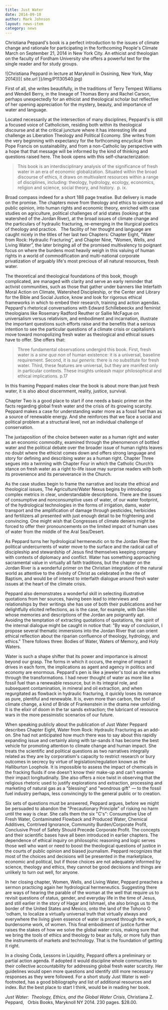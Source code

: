 ```yaml
---
title: Just Water
date: 2014-09-10
author: Mark Johnson
layout: news-item
category: news
---
```

Christiana Peppard's book is a perfect introduction to the issues of climate change and rationale for participating in the forthcoming People's Climate March on September 21, 2014 in New York City. An ethicist and theologian on the faculty of Fordham University she offers a powerful text for the single reader and for study groups.

![Christiana Peppard in lecture at Maryknoll in Ossining, New York, May 2014]({{ site.url }}/img/P1130540.jpg)

First of all, she writes beautifully, in the traditions of Terry Tempest Williams and Wendell Berry, in the lineage of Thomas Berry and Rachel Carson, perhaps unexpectedly for an ethicist and theological scholar but reflective of her opening appreciation for the mystery, beauty, and importance of water and language.

Located necessarily at the intersection of many disciplines, Peppard's is still a focused voice of Catholicism, residing both within its theological discourse and at the critical juncture where it has interesting life and challenge as Liberation Theology and Political Economy. She writes from the very beginning with expectancy for the forthcoming encyclical from Pope Francis on sustainability, and from a non-Catholic lay perspective with a hope that that message will be informed by the kind of thinking and questions raised here. The book opens with this self-characterization:

>This book is an interdisciplinary analysis of the significance of fresh water in an era of economic globalization. Situated within the broad discourse of ethics, it draws on multivalent resources within a range of disciplines, including: theology, hydrology, ecology, economics, religion and science, social theory, and history.  p. ix.

Broad compass indeed for a short 188 page treatise. But delivery is made on the promise. The chapters move from theology and ethics to science and public opinion, into human rights and economic theory, enriched with case studies on agriculture, political challenges of arid states (looking at the watershed of the Jordan River), at the broad issues of climate change and the particulars of hydraulic fracturing, re-emerging in the liturgical poetics of theology and practice.   The facility of her thought and language are caught nicely in the titles of her last two Chapters: Chapter Eight, “Water from Rock: Hydraulic Fracturing”, and Chapter Nine, “Women, Wells, and Living Water”, the later bringing all of the promised multivalency to poignant focus on where the burdens most heavily weigh in this valuing of human rights in a world of commodification and multi-national corporate privatization of arguably life's most precious of all natural resources, fresh water.

The theoretical and theological foundations of this book, though complicated, are managed with clarity and serve an early reminder that activist communities, such as those that gather under banners like Interfaith Moral Action on Climate, Watershed Discipleship, or the Center and Library for the Bible and Social Justice, know and look for rigorous ethical frameworks in which to embed their research, training and action agendas. Peppard's rhetorical conversations with Edward Schillebeeckx and feminist theologians like Rosemary Radford Reuther or Sallie McFague on universalism versus relativism, and embodiment and incarnation, illustrate the important questions such efforts raise and the benefits that a serious intention to see the particular questions of a climate crisis or capitalism’s move toward monopolizing fresh water as theological and ethical issues have to offer. She offers that:

>Three fundamental observations undergird this book. First, fresh water is a _sine qua non_ of human existence: it is a universal, baseline requirement. Second, it is _sui generis_: there is no substitute for fresh water. Third, these features are universal, but they are manifest only in particular contexts. These insights unleash major philosophical and ethical implications. p.17

In this framing Peppard makes clear the book is about more than just fresh water, it is also about discernment, reality, justice, survival.

Chapter Two is a good place to start if one needs a basic primer on the facts regarding global fresh water and the crisis of its growing scarcity. Peppard makes a case for understanding water more as a fossil fuel than as a source of renewable energy. And she reinforces that we face a social and political problem at a structural level, not an individual challenge of conservation.

The juxtaposition of the choice between water as a human right and water as an economic commodity, examined through the phenomenon of bottled water and the political debate over the broader issue of human rights leaves no doubt where the ethicist comes down and offers strong language and story for defining and describing water as a human right. Chapter Three segues into a twinning with Chapter Four in which the Catholic Church’s stance on fresh water as a right to-life issue may surprise readers with both its provenience and its perseverance in the Church.

As the case studies begin to frame the narrative and locate the ethical and theological issues, The Agriculture/Water Nexus begins by introducing complex metrics in clear, understandable descriptions. There are the issues of consumptive and nonconsumptive uses of water, of our water footprint, of the hydrological technologies in the forms of irrigation, dams, water transport and the amplification of damage through pesticides, herbicides and fertilizers all presented with just enough detail to be frightening and convincing. One might wish that Congresses of climate deniers might be forced to offer their pronouncements on the limited impact of human uses of water from the middle of the Aral Sea/Desert.

As Peppard turns her hydrological hermeneutic on to the Jordan River the political undercurrents of water move to the surface and the radical call of discipleship and stewardship of Jesus find themselves keeping company with contexts of diplomacy and conflict. Water has something approaching sacramental value in virtually all faith traditions, but the chapter on the Jordan River is a wonderful primer on the Christian integration of the natural world as attentive to the divinity of Christ as celebrated in the rite of Baptism, and would be of interest to interfaith dialogue around fresh water issues at the heart of the climate crisis.

Peppard also demonstrates a wonderful skill in selecting illustrative quotations from her sources, having been lead to interviews and relationships by their writings she has use of both their publications and her delightfully elicited reflections, as is the case, for example, with Dan Hillel whose memories and descriptions of the Jordan are poignantly apt. Avoiding the temptation of extracting quotations of quotations, the spirit of the internal dialogue might be caught in notice that: "By way of conclusion, I propose several thematic immersions into the Jordan River that can orient ethical reflection about the riparian confluence of theology, hydrology, and ethics." There follows three: Bodies of Water, Waters of Memory, and Holy Waters.

Water is such a shape shifter that its power and importance is almost beyond our grasp. The forms in which it occurs, the engine of impact it drives in each form, the implications as agent and agency in politics and economy are enormous. Peppard's pen is like a jeweler's tool as she writes through the transformations. I had never thought of water as more like a fossil fuel than a renewable resource, but in its integral role, and subsequent contamination, in mineral and oil extraction, and when regurgitated as flowback in hydraulic fracturing, it quickly loses its romance as pure, plentiful and renewable. It is, even more than carbon, the tool of climate change, a kind of Bride of Frankenstein in the drama new unfolding. It is the elixir of doom in the tar sands extraction; the lubricant of resource wars in the more pessimistic scenarios of our future.

When speaking publicly about the publication of Just Water Peppard describes Chapter Eight, Water from Rock: Hydraulic Fracturing as an add-on. She had not anticipated how much there was to say about this rapidly expanding issue and certainly along with tar-sands it has become the best vehicle for promoting attention to climate change and human impact. She treats the scientific and political questions as two narratives integrally related as they are by corporatism's capacity to restrict research or bury outcomes in secrecy by virtue of legislation/regulation known as the Halliburton Loophole. It is impossible to assess the impact of chemicals in the fracking fluids if one doesn't know their make-up and can't examine their impact longitudinally. She also offers a nice twist in observing that the religious rhetoric used to justify explorations and extraction, processing and marketing of natural gas as a "blessing" and "wondrous gift" &#8212; to the fossil fuel industry perhaps, less convincingly to the general public or to creation.

Six sets of questions must be answered, Peppard argues, before we might be persuaded to abandon the "Precautionary Principle" of risking no harm until the way is clear. She calls them the six "C's": Consumptive Use of Fresh Water, Contaminated Flowback and Produced Water, Chemical Additives, Contrived Ignorance, Community Burden/Corporate Profit, Conclusive Proof of Safety Should Precede Corporate Profit. The concepts and their scientific bases have all been introduced in earlier chapters. The dependence of ethical inquiry on philosophic reasoning and logic serves those well who want or need to boost the theological questions of justice in the courts of public opinion and biased journalism. Peppard recognizes that most of the choices and decisions will be presented in the marketplace, economic and political, but if those choices are not adequately informed by science, theology and ethics, they cannot be good decisions and things are unlikely to turn out well, for anyone.

In her closing chapter, Women, Wells, and Living Water, Peppard preaches a sermon practicing again her hydrological hermeneutics. Suggesting there are ways of hearing the parable of the woman at the well that require us to revisit questions of status, gender, and everyday life in the time of Jesus, and still earlier in the story of Hagar and Ishmael, she also brings us to the border of the United States and Mexico, onto the land of the Tohono O 'odham, to localize a virtually universal truth that virtually always and everywhere the living given essence of water is proved through the work, a burdensome work, of women. This final embodiment of justice further raises the stakes of how we solve the global water crisis, making sure that we bring the tools of ethics and theology to bear as fully, or more fully than the instruments of markets and technology. That is the foundation of getting it right.

In a closing Coda, Lessons in Liquidity, Peppard offers a preliminary or partial action agenda. If adopted it would discipline whole communities to their collective accountability for addressing global fresh water scarcity. Her guidelines would open more questions and identify still more necessary responses as they were followed. For a short study Just Water is well-footnoted, has a good bibliography and list of additional resources and index. But the best place to start I think, would be in reading her book.

_Just Water:  Theology, Ethics, and the Global Water Crisis_, Christiana Z. Peppard,   Orbis Books, Maryknoll NY 2014. 230 pages. $28.00.
